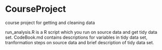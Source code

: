 # CourseProject
course project for getting and cleaning data

run_analysis.R is a R script which you run on source data and get tidy data set. 
CodeBook.md contains descriptions for variables in tidy data set, tranformation steps on source data and brief description of tidy data set.
